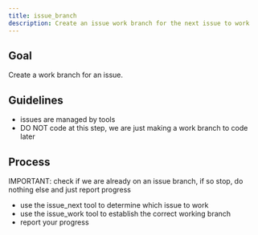 ```yaml
---
title: issue_branch
description: Create an issue work branch for the next issue to work
---
```


## Goal

Create a work branch for an issue.

## Guidelines

- issues are managed by tools
- DO NOT code at this step, we are just making a work branch to code later

## Process

IMPORTANT: check if we are already on an issue branch, if so stop, do nothing else and just report progress

- use the issue_next tool to determine which issue to work
- use the issue_work tool to establish the correct working branch
- report your progress

